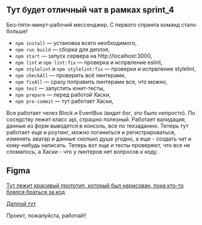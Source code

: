 ## Тут будет отличный чат в рамках sprint_4

Без-пяти-минут-рабочий мессенджер. С первого спринта команд стало больше!

- `npm install` — установка всего необходимого,
- `npm run build` — сборка для деплоя,
- `npm start` — запуск сервера на http://localhost:3000,
- `npm lint` и `npm lint:fix` — проверка и испрвление eslint,
- `npm stylelint` и `npm stylelint:fix` — проверки и испрвление stylelint,
- `npm checkAll` — проверить всё линтерами,
- `npm fixAll` — сразу поправить линтерами все, что можно,
- `npm test` — запустить юнит-тесты,
- `npm prepare` — перед работой Хаски,
- `npm pre-commit` — тут работает Хаски,

Все работает челез Block и EventBus (видит бог, это было непросто). По соседству лежит класс api, страшно полезный. Работает валидация, данные из форм выводятся в консоль, все по техзаданию.
Теперь тут работает еще и роутинг, можно логиниться и регистрироваться, изменять аватар и данные сколько душе угодно, а еще - создать чат и кому-нибудь написать.
Теперь вот еще и тесты проверяют, что все не сломалось, а Хаски - что у линтеров нет вопросов к коду.

## **Figma**

[Тут лежит красивый прототип, который был нарисован, пока кто-то боялся браться за код](https://www.figma.com/design/EzrbVduf2gCAzZBwL26uxG/Чат%2FМессенджер?node-id=0-1&t=6RoHXNLrmTWKsvD2-0)


[Деплой тут](https://elegant-treacle-71d0e8.netlify.app/)

Проект, пожалуйста, работай!!
